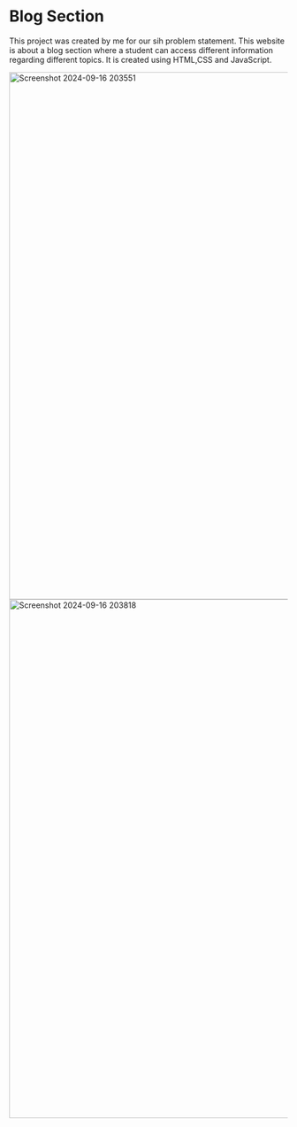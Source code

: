 # Blog Section

This project was created by me for our sih problem statement. This website is about a blog section where a student can access different information regarding different topics. It is created using HTML,CSS and JavaScript.

<img width="952" alt="Screenshot 2024-09-16 203551" src="https://github.com/user-attachments/assets/d0fbd736-8c6d-4f96-908c-a9456052b9aa">

<img width="937" alt="Screenshot 2024-09-16 203818" src="https://github.com/user-attachments/assets/2d918b8f-61de-4195-b1ee-101e414dbbdf">
